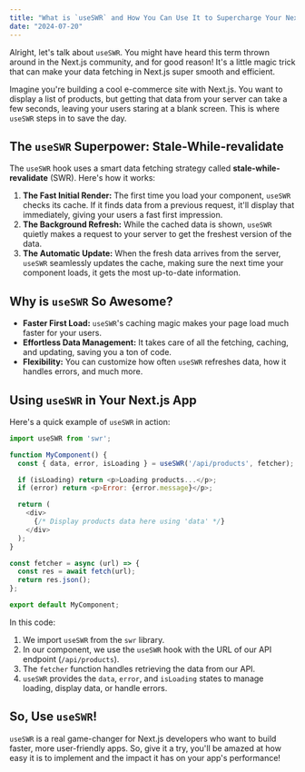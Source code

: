 ```yaml
---
title: "What is `useSWR` and How You Can Use It to Supercharge Your Next.js App"
date: "2024-07-20"
---
```


Alright, let's talk about `useSWR`. You might have heard this term thrown around in the Next.js community, and for good reason! It's a little magic trick that can make your data fetching in Next.js super smooth and efficient. 

Imagine you're building a cool e-commerce site with Next.js. You want to display a list of products, but getting that data from your server can take a few seconds, leaving your users staring at a blank screen. This is where `useSWR` steps in to save the day.

## The `useSWR` Superpower:  Stale-While-revalidate

The `useSWR` hook uses a smart data fetching strategy called **stale-while-revalidate** (SWR).  Here's how it works:

1. **The Fast Initial Render:**  The first time you load your component, `useSWR` checks its cache. If it finds data from a previous request, it'll display that immediately, giving your users a fast first impression.
2. **The Background Refresh:**  While the cached data is shown, `useSWR` quietly makes a request to your server to get the freshest version of the data.
3. **The Automatic Update:** When the fresh data arrives from the server, `useSWR` seamlessly updates the cache, making sure the next time your component loads, it gets the most up-to-date information.

## Why is `useSWR` So Awesome?

* **Faster First Load:**  `useSWR`'s caching magic makes your page load much faster for your users.
* **Effortless Data Management:**  It takes care of all the fetching, caching, and updating, saving you a ton of code.
* **Flexibility:**  You can customize how often `useSWR` refreshes data, how it handles errors, and much more.

## Using `useSWR` in Your Next.js App

Here's a quick example of `useSWR` in action:

```javascript
import useSWR from 'swr';

function MyComponent() {
  const { data, error, isLoading } = useSWR('/api/products', fetcher);

  if (isLoading) return <p>Loading products...</p>;
  if (error) return <p>Error: {error.message}</p>;

  return (
    <div>
      {/* Display products data here using 'data' */}
    </div>
  );
}

const fetcher = async (url) => {
  const res = await fetch(url);
  return res.json();
};

export default MyComponent;
```

In this code:

1. We import `useSWR` from the `swr` library.
2. In our component, we use the `useSWR` hook with the URL of our API endpoint (`/api/products`).
3. The `fetcher` function handles retrieving the data from our API.
4. `useSWR` provides the `data`, `error`, and `isLoading` states to manage loading, display data, or handle errors.

## So, Use `useSWR`!

`useSWR` is a real game-changer for Next.js developers who want to build faster, more user-friendly apps. So, give it a try, you'll be amazed at how easy it is to implement and the impact it has on your app's performance!  




